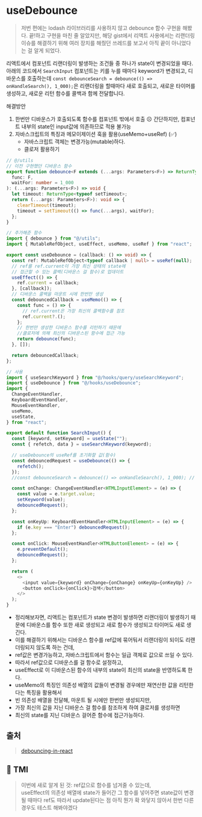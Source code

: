 # useDebounce

> 저번 편에는 lodash 라이브러리를 사용하지 않고 debounce 함수 구현을 해봤다.
> 끝!하고 구현을 마친 줄 알았지만, 해당 gist에서 리액트 사용에서는 리랜더링 이슈를 해결하기 위해 여러 장치를 해줬던 쓰레드를 보고서 아직 끝이 아니었다는 걸 알게 되었다.

리액트에서 컴포넌트 리랜더링이 발생하는 조건들 중 하나가 state이 변경되었을 때다.
아래의 코드에서 `SearchInput` 컴포넌트는 키를 누를 때마다 keyword가 변경되고,
디바운스를 호출하는데 `const debounceSearch = debounce(() => onHandleSearch(), 1_000);`은 리랜더링을 할때마다 새로 호출되고, 새로운 타이머를
생성하고, 새로운 리턴 함수를 콜백과 함께 전달합니다.

해결방안

1.  한번만 디바운스가 호출되도록 함수를 컴포넌트 밖에서 호출
    ☹️ 간단하지만, 컴포넌트 내부의 state인 input값에 의존하므로 적용 불가능
2.  자바스크립트의 특징과 메모이제이션 훅을 활용(useMemo+useRef) (✅)
    - 자바스크립트 객체는 변경가능(mutable)하다.
    - 클로저 활용하기

```ts
// @/utils
// 이전 구현했던 디바운스 함수
export function debounce<F extends (...args: Parameters<F>) => ReturnType<F>>(
  func: F,
  waitFor: number = 1_000
): (...args: Parameters<F>) => void {
  let timeout: ReturnType<typeof setTimeout>;
  return (...args: Parameters<F>): void => {
    clearTimeout(timeout);
    timeout = setTimeout(() => func(...args), waitFor);
  };
}

// 추가해준 함수
import { debounce } from "@/utils";
import { MutableRefObject, useEffect, useMemo, useRef } from "react";

export const useDebounce = (callback: () => void) => {
  const ref: MutableRefObject<typeof callback | null> = useRef(null);
  // ref를 ref.current이 가장 최신 상태의 state에
  // 접근할 수 있는 콜백(디바운스 걸 함수)로 업데이트
  useEffect(() => {
    ref.current = callback;
  }, [callback]);
  // 디바운스 콜백을 마운트 시에 한번만 생성
  const debouncedCallback = useMemo(() => {
    const func = () => {
      // ref.current은 가장 최신의 콜백함수를 참조
      ref.current?.();
    };
    // 한번만 생성한 디바운스 함수를 리턴하기 때문에
    //클로저에 의해 최신의 디바운스된 함수에 접근 가능
    return debounce(func);
  }, []);

  return debouncedCallback;
};

// 사용
import { useSearchKeyword } from "@/hooks/query/useSearchKeyword";
import { useDebounce } from "@/hooks/useDebounce";
import {
  ChangeEventHandler,
  KeyboardEventHandler,
  MouseEventHandler,
  useMemo,
  useState,
} from "react";

export default function SearchInput() {
  const [keyword, setKeyword] = useState("");
  const { refetch, data } = useSearchKeyword(keyword);

  // useDebounce의 useRef를 초기화할 값(함수)
  const debouncedRequest = useDebounce(() => {
    refetch();
  });
  //const debounceSearch = debounce(() => onHandleSearch(), 1_000); // 기존

  const onChange: ChangeEventHandler<HTMLInputElement> = (e) => {
    const value = e.target.value;
    setKeyword(value);
    debouncedRequest();
  };

  const onKeyUp: KeyboardEventHandler<HTMLInputElement> = (e) => {
    if (e.key === "Enter") debouncedRequest();
  };

  const onClick: MouseEventHandler<HTMLButtonElement> = (e) => {
    e.preventDefault();
    debouncedRequest();
  };

  return (
    <>
      <input value={keyword} onChange={onChange} onKeyUp={onKeyUp} />
      <button onClick={onClick}>검색</button>
    </>
  );
}
```

- 정리해보자면, 리액트는 컴포넌트가 state 변경이 발생하면 리랜더링이 발생하기 때문에 디바운스를 함수 또한 새로 생성되고 새로 함수가 생성되고 타이머도 새로 생긴다.
- 이를 해결하기 위해서는 디바운스 함수를 ref값에 묶어둬서 리랜더링이 되이도 리랜더링되지 않도록 하는 건데,
- ref값은 변경가능하고, 자바스크립트에서 함수는 일급 객체로 값으로 쓰일 수 있다.
- 따라서 ref값으로 디바운스를 걸 함수로 설정하고,
- useEffect로 이 디바운스된 함수의 내부의 state이 최신의 state을 반영하도록 한다.
- useMemo의 특징인 의존성 배열의 값들이 변경될 경우에만 재연산한 값을 리턴한다는 특징을 활용해서
- 빈 의존성 배열을 전달해, 마운트 될 시에만 한번만 생성되지만,
- 가장 최신의 값을 지닌 디바운스 걸 함수를 참조하게 하여 클로저를 생성하면
- 최신의 state를 지닌 디바운스 걸어준 함수에 접근가능하다.

## 출처

> [debouncing-in-react](https://www.developerway.com/posts/debouncing-in-react)

## 💭 TMI

> 이번에 새로 알게 된 것: ref값으로 함수를 넘겨줄 수 있는데, <br/>
> useEffect의 의존성 배열에 state가 들어간 그 함수를 넣어주면 state값이 변경될 때마다 ref도 따라서 update된다는 점
> 아직 뭔가 확 와닿지 않아서 한번 다른 경우도 테스트 해봐야겠다
